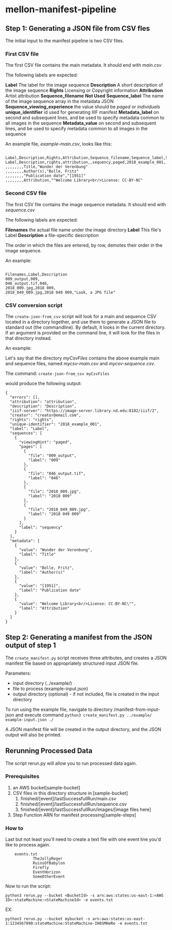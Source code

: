 # mellon-manifest-pipeline

## Step 1: Generating a JSON file from CSV fles

The initial input to the manifest pipeline is two CSV files.

### First CSV file
The first CSV file contains the main metadata. It should end with *main.csv*

The following labels are expected:

**Label** The label for the image sequence
**Description**  A short description of the image sequence
**Rights**  Licensing or Copyright information
**Attribution** Artist attribution
**Sequence_filename** **Not Used**
**Sequence_label** The name of the image sequence array in the metadata JSON
**Sequence_viewing_experience** the value should be *paged* or *individuals*
**unique_identifier** id used for generating IIIF manifest
**Metadata_label** on second and subsequent lines, and be used to specify metadata common to all images in the sequence
**Metadata_value** on second and subsequent lines, and be used to specify metadata common to all images in the sequence

An example file, *example-main.csv*, looks like this:

```

Label,Description,Rights,Attribution,Sequence_filename,Sequence_label,Sequence_viewing_experience,unique_identifier,Metadata_label,Metadata_value
Label,Description,rights,attribution,,sequency,paged,2018_example_001,,
,,,,,,,,Title,"Wunder der Verenbung"
,,,,,,,,Author(s),"Bolle, Fritz"
,,,,,,,,"Publication date","[1951]"
,,,,,,,,Attribution,""Welcome Library<br/>License: CC-BY-NC"

```

### Second CSV file
The first CSV file contains the image sequence  metadata. It should end with *sequence.csv*

The following labels are expected:

**Filenames** the actual file name under the image directory
**Label** This file's Label
**Description** a file-specific description

The order in which the files are entered, by row, demotes their order in the image sequence.

An example:

```

Filenames,Label,Description
009_output,009,
046_output.tif,046,
2018_009.jpg,2018 009,
2018_049_009.jpg,2018 049 009,"Look, a JPG file"

```

### CSV conversion script

The `create-json-from_csv` script will look for a main and sequence CSV located in a directory together, and use them to generate a JSON file to standard out (the commandline). By default, it looks in the current directory. If an argument is provided on the command line, it will look for the files in that directory instead.

An example:

Let's say that the directory *myCsvFiles* contains the above example main and sequence files, named *mycsv-main.csv* and  *mycsv-sequence.csv*.

The command: `create-json-from_csv myCsvFiles`

would produce the following output:

```
{
  "errors": [],
  "attribution": "attribution",
  "description": "Description",
  "iiif-server": "https://image-server.library.nd.edu:8182/iiif/2",
  "creator": "creator@email.com",
  "rights": "rights",
  "unique-identifier": "2018_example_001",
  "label": "Label",
  "sequences": [
    {
      "viewingHint": "paged",
      "pages": [
        {
          "file": "009_output",
          "label": "009"
        },
        {
          "file": "046_output.tif",
          "label": "046"
        },
        {
          "file": "2018_009.jpg",
          "label": "2018 009"
        },
        {
          "file": "2018_049_009.jpg",
          "label": "2018 049 009"
        }
      ],
      "label": "sequency"
    }
  ],
  "metadata": [
    {
      "value": "Wunder der Verenbung",
      "label": "Title"
    },
    {
      "value": "Bolle, Fritz",
      "label": "Author(s)"
    },
    {
      "value": "[1951]",
      "label": "Publication date"
    },
    {
      "value": "Welcome Library<br/>License: CC-BY-NC\"",
      "label": "Attribution"
    }
  ]
}
```
## Step 2: Generating a manifest from the JSON output of step 1

The `create_manifest.py` script receives three attributes, and creates a JSON manifest file based on appropriately structured input JSON file.

Parameters:
* input directory (../example/)
* file to process (example-input.json)
* output directory (optional) - if not included, file is created in the input directory

To run using the example file, navigate to directory /manifest-from-input-json and execute command
```python3 create_manifest.py ../example/ example-input.json ./```

A JSON manifest file will be created in the output directory, and the JSON output will also be printed.

## Rerunning Processed Data
The script rerun.py will allow you to run processed data again.

### Prerequisites
1. an AWS bucket[sample-bucket]
1. CSV files in this directory structure in [sample-bucket]
    1. finished/[event]/lastSuccessfullRun/main.csv
    1. finished/[event]/lastSuccessfullRun/sequence.csv
    1. finished/[event]/lastSuccessfullRun/images/[image files here]
1. Step Function ARN for manifest processing[sample-steps]

### How to
Last but not least you'll need to create a text file with one event line you'd like to process again.

        events.txt
                TheJollyRoger
                RuinsOfBabylon
                Firefly
                EventHorizon
                SomeOtherEvent

Now to run the script:

```python3 rerun.py --bucket <BucketId> -s arn:aws:states:us-east-1:<AWS ID>:stateMachine:<StateMachineId> -e events.txt```

EX:

```python3 rerun.py --bucket mybucket -s arn:aws:states:us-east-1:1234567890:stateMachine:StateMachine-IH8SMHeRe -e events.txt```